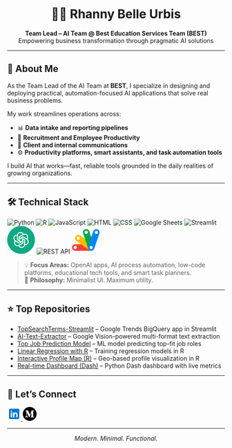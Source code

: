 <h1 align="center">👩‍💻 Rhanny Belle Urbis</h1>
<p align="center"><strong>Team Lead – AI Team @ Best Education Services Team (BEST)</strong><br>
Empowering business transformation through pragmatic AI solutions</p>

---

## 🧠 About Me

<p>As the Team Lead of the AI Team at <strong>BEST</strong>, I specialize in designing and deploying practical, automation-focused AI applications that solve real business problems.  </p>
<p></p>My work streamlines operations across:</p>

- 📊 <strong>Data intake and reporting pipelines</strong>  
- 👥 <strong>Recruitment and Employee Productivity</strong>  
- 💬 <strong>Client and internal communications</strong>  
- ⚙️ <strong>Productivity platforms, smart assistants, and task automation tools</strong>

I build AI that works—fast, reliable tools grounded in the daily realities of growing organizations.

---

## 🛠️ Technical Stack

<div class="tech-grid">
  <img src="https://cdn.jsdelivr.net/gh/devicons/devicon/icons/python/python-original.svg" alt="Python" width="64" height="64">
  <img src="https://cdn.jsdelivr.net/gh/devicons/devicon/icons/r/r-original.svg" alt="R" width="64" height="64">
  <img src="https://cdn.jsdelivr.net/gh/devicons/devicon/icons/javascript/javascript-original.svg" alt="JavaScript" width="64" height="64">
  <img src="https://cdn.jsdelivr.net/gh/devicons/devicon/icons/html5/html5-original.svg" alt="HTML" width="64" height="64">
  <img src="https://cdn.jsdelivr.net/gh/devicons/devicon/icons/css3/css3-original.svg" alt="CSS" width="64" height="64">
  <img src="https://upload.wikimedia.org/wikipedia/commons/d/da/Google_Drive_logo.png" alt="Google Sheets" width="64" height="64">
  <img src="https://streamlit.io/images/brand/streamlit-logo-secondary-colormark-darktext.png" alt="Streamlit" width="128" height="128">
  <img src="https://github.com/rnx2024/rnx2024/raw/main/vecteezy_openai-chatgpt-logo-icon_22227364.png" alt="OpenAI" width="64" height="64">
  <img src="https://cdn-icons-png.flaticon.com/512/1048/1048953.png" alt="REST API" width="64" height="64">
  <img src="https://github.com/rnx2024/rnx2024/blob/main/google-apps-script_5968494.png" alt="Apps Script" width="64" height="64">
</div>

> 💡 <strong>Focus Areas:</strong> OpenAI apps, AI process automation, low-code platforms, educational tech tools, and smart task planners.  
> 🧩 <strong>Philosophy:</strong> Minimalist UI. Maximum utility.

---

## ⭐ Top Repositories

<ul>
  <li><a href="https://github.com/rnx2024/TopSearchTerms-Streamlit" target="_blank">TopSearchTerms-Streamlit</a> – Google Trends BigQuery app in Streamlit</li>
  <li><a href="https://github.com/rnx2024/AI-Text-Extractor" target="_blank">AI-Text-Extractor</a> – Google Vision-powered multi-format text extraction</li>
  <li><a href="https://github.com/rnx2024/top-job-prediction_model" target="_blank">Top Job Prediction Model</a> – ML model predicting top-fit job roles</li>
  <li><a href="https://github.com/rnx2024/Linear-Regression-Model-Training-with-R" target="_blank">Linear Regression with R</a> – Training regression models in R</li>
  <li><a href="https://github.com/rnx2024/Interactive-Profile-Map-using-R-Programming" target="_blank">Interactive Profile Map (R)</a> – Geo-based profile visualization in R</li>
  <li><a href="https://github.com/rnx2024/Real-time-Dashboard-Python-Dash-" target="_blank">Real-time Dashboard (Dash)</a> – Python Dash dashboard with live metrics</li>
</ul>

---

## 📡 Let’s Connect

<p align="left">
  <a href="https://www.linkedin.com/in/rhanny-belle-urbis" target="_blank">
    <img src="https://github.com/rnx2024/rnx2024/blob/main/icons8-linkedin-48.png" alt="LinkedIn" width="32" height="32">
  </a>
  <a href="https://medium.com/@rnx2024" target="_blank">
    <img src="https://github.com/rnx2024/rnx2024/blob/main/medium.png" alt="Medium" width="32" height="32">
  </a>
</p>

---
<script src="https://platform.linkedin.com/badges/js/profile.js" async defer type="text/javascript"></script>
<p align="center"><i>Modern. Minimal. Functional.</i></p>
